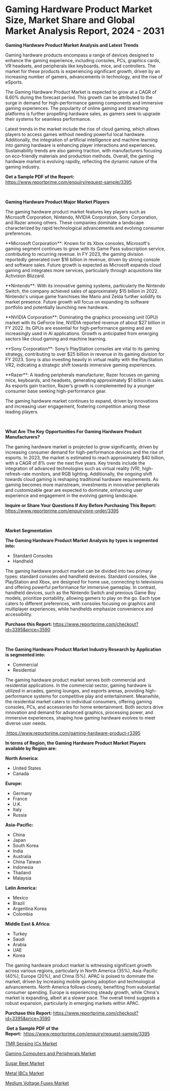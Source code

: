 <p><h1>Gaming Hardware Product Market Size, Market Share and Global Market Analysis Report, 2024 - 2031</h1></p><p><strong>Gaming Hardware Product Market Analysis and Latest Trends</strong></p>
<p><p>Gaming hardware products encompass a range of devices designed to enhance the gaming experience, including consoles, PCs, graphics cards, VR headsets, and peripherals like keyboards, mice, and controllers. The market for these products is experiencing significant growth, driven by an increasing number of gamers, advancements in technology, and the rise of eSports.</p><p>The Gaming Hardware Product Market is expected to grow at a CAGR of 6.60% during the forecast period. This growth can be attributed to the surge in demand for high-performance gaming components and immersive gaming experiences. The popularity of online gaming and streaming platforms is further propelling hardware sales, as gamers seek to upgrade their systems for seamless performance.</p><p>Latest trends in the market include the rise of cloud gaming, which allows players to access games without needing powerful local hardware. Additionally, the integration of artificial intelligence and machine learning into gaming hardware is enhancing player interactions and experiences. Sustainability trends are also gaining traction, with manufacturers focusing on eco-friendly materials and production methods. Overall, the gaming hardware market is evolving rapidly, reflecting the dynamic nature of the gaming industry.</p></p>
<p><strong>Get a Sample PDF of the Report:&nbsp;</strong> <a href="https://www.reportprime.com/enquiry/request-sample/3395?utm_campaign=1140&utm_medium=2&utm_source=Github&utm_content=ia&utm_term=24122024&utm_id=gaming-hardware-product">https://www.reportprime.com/enquiry/request-sample/3395</a></p>
<p>&nbsp;</p>
<p><strong>Gaming Hardware Product Major Market Players</strong></p>
<p><p>The gaming hardware product market features key players such as Microsoft Corporation, Nintendo, NVIDIA Corporation, Sony Corporation, and Razer among others. These companies dominate a landscape characterized by rapid technological advancements and evolving consumer preferences.</p><p>**Microsoft Corporation**: Known for its Xbox consoles, Microsoft's gaming segment continues to grow with its Game Pass subscription service, contributing to recurring revenue. In FY 2023, the gaming division reportedly generated over $16 billion in revenue, driven by strong console and software sales. Future growth is expected as Microsoft expands cloud gaming and integrates more services, particularly through acquisitions like Activision Blizzard.</p><p>**Nintendo**: With its innovative gaming systems, particularly the Nintendo Switch, the company achieved sales of approximately $15 billion in 2022. Nintendo's unique game franchises like Mario and Zelda further solidify its market presence. Future growth will focus on expanding its software portfolio and potentially launching new hardware.</p><p>**NVIDIA Corporation**: Dominating the graphics processing unit (GPU) market with its GeForce line, NVIDIA reported revenue of about $27 billion in FY 2022. Its GPUs are essential for high-performance gaming and are increasingly used in AI applications. Growth is anticipated from emerging sectors like cloud gaming and machine learning.</p><p>**Sony Corporation**: Sony’s PlayStation consoles are vital to its gaming strategy, contributing to over $25 billion in revenue in its gaming division for FY 2023. Sony is also investing heavily in virtual reality with the PlayStation VR2, indicating a strategic shift towards immersive gaming experiences.</p><p>**Razer**: A leading peripherals manufacturer, Razer focuses on gaming mice, keyboards, and headsets, generating approximately $1 billion in sales. As esports gain traction, Razer’s growth is complemented by a younger consumer base seeking high-performance gear.</p><p>The gaming hardware market continues to expand, driven by innovations and increasing user engagement, fostering competition among these leading players.</p></p>
<p>&nbsp;</p>
<p><strong>What Are The Key Opportunities For Gaming Hardware Product Manufacturers?</strong></p>
<p><p>The gaming hardware market is projected to grow significantly, driven by increasing consumer demand for high-performance devices and the rise of esports. In 2023, the market is estimated to reach approximately $40 billion, with a CAGR of 8% over the next five years. Key trends include the integration of advanced technologies such as virtual reality (VR), high-refresh-rate monitors, and RGB lighting. Additionally, the ongoing shift towards cloud gaming is reshaping traditional hardware requirements. As gaming becomes more mainstream, investments in innovative peripherals and customizable gear are expected to dominate, enhancing user experience and engagement in the evolving gaming landscape.</p></p>
<p><strong>Inquire or Share Your Questions If Any Before Purchasing This Report:</strong> <a href="https://www.reportprime.com/enquiry/pre-order/3395?utm_campaign=1140&utm_medium=2&utm_source=Github&utm_content=ia&utm_term=24122024&utm_id=gaming-hardware-product">https://www.reportprime.com/enquiry/pre-order/3395</a></p>
<p>&nbsp;</p>
<p><strong>Market Segmentation</strong></p>
<p><strong>The Gaming Hardware Product Market Analysis by types is segmented into:</strong></p>
<p><ul><li>Standard Consoles</li><li>Handheld</li></ul></p>
<p><p>The gaming hardware product market can be divided into two primary types: standard consoles and handheld devices. Standard consoles, like PlayStation and Xbox, are designed for home use, connecting to televisions and offering powerful performance for immersive gameplay. In contrast, handheld devices, such as the Nintendo Switch and previous Game Boy models, prioritize portability, allowing gamers to play on the go. Each type caters to different preferences, with consoles focusing on graphics and multiplayer experiences, while handhelds emphasize convenience and accessibility.</p></p>
<p><strong>Purchase this Report:&nbsp;</strong><a href="https://www.reportprime.com/checkout?id=3395&price=3590&utm_campaign=1140&utm_medium=2&utm_source=Github&utm_content=ia&utm_term=24122024&utm_id=gaming-hardware-product">https://www.reportprime.com/checkout?id=3395&price=3590</a></p>
<p>&nbsp;</p>
<p><strong>The Gaming Hardware Product Market Industry Research by Application is segmented into:</strong></p>
<p><ul><li>Commercial</li><li>Residential</li></ul></p>
<p><p>The gaming hardware product market serves both commercial and residential applications. In the commercial sector, gaming hardware is utilized in arcades, gaming lounges, and esports arenas, providing high-performance systems for competitive play and entertainment. Meanwhile, the residential market caters to individual consumers, offering gaming consoles, PCs, and accessories for home entertainment. Both sectors drive innovation and demand for advanced graphics, processing power, and immersive experiences, shaping how gaming hardware evolves to meet diverse user needs.</p></p>
<p><a href="https://www.reportprime.com/gaming-hardware-product-r3395?utm_campaign=1140&utm_medium=2&utm_source=Github&utm_content=ia&utm_term=24122024&utm_id=gaming-hardware-product">&nbsp;https://www.reportprime.com/gaming-hardware-product-r3395</a></p>
<p><strong>In terms of Region, the Gaming Hardware Product Market Players available by Region are:</strong></p>
<p>
    <p> <strong> North America: </strong>
        <ul>
            <li>United States</li>
            <li>Canada</li>
        </ul>
        </p> 
    <p> <strong> Europe: </strong>
        <ul>
            <li>Germany</li>
            <li>France</li>
            <li>U.K.</li>
            <li>Italy</li>
            <li>Russia</li>
        </ul>
        </p> 
    <p> <strong> Asia-Pacific: </strong>
        <ul>
            <li>China</li>
            <li>Japan</li>
            <li>South Korea</li>
            <li>India</li>
            <li>Australia</li>
            <li>China Taiwan</li>
            <li>Indonesia</li>
            <li>Thailand</li>
            <li>Malaysia</li>
        </ul>
        </p> 
    <p> <strong> Latin America: </strong>
        <ul>
            <li>Mexico</li>
            <li>Brazil</li>
            <li>Argentina Korea</li>
            <li>Colombia</li>
        </ul>
        </p> 
    <p> <strong> Middle East & Africa: </strong>
        <ul>
            <li>Turkey</li>
            <li>Saudi</li>
            <li>Arabia</li>
            <li>UAE</li>
            <li>Korea</li>
        </ul>
    </p>
    </p>
<p><p>The gaming hardware product market is witnessing significant growth across various regions, particularly in North America (35%), Asia-Pacific (40%), Europe (20%), and China (5%). APAC is poised to dominate the market, driven by increasing mobile gaming adoption and technological advancements. North America follows closely, benefiting from substantial consumer spending. Europe is experiencing steady growth, while China's market is expanding, albeit at a slower pace. The overall trend suggests a robust expansion, particularly in emerging markets within APAC.</p></p>
<p><strong>Purchase this Report: </strong><a href="https://www.reportprime.com/checkout?id=3395&price=3590&utm_campaign=1140&utm_medium=2&utm_source=Github&utm_content=ia&utm_term=24122024&utm_id=gaming-hardware-product">https://www.reportprime.com/checkout?id=3395&price=3590</a></p>
<p>&nbsp;<strong>Get a Sample PDF of the Report:&nbsp;&nbsp;</strong><a href="https://www.reportprime.com/enquiry/request-sample/3395?utm_campaign=1140&utm_medium=2&utm_source=Github&utm_content=ia&utm_term=24122024&utm_id=gaming-hardware-product">https://www.reportprime.com/enquiry/request-sample/3395</a></p>
<p><strong></strong></p>
<p><p><a href="https://github.com/lehumiston1971679/Market-Research-Report-List-1/blob/main/tmr-sensing-ics-market.md?utm_campaign=1140&utm_medium=2&utm_source=Github&utm_content=ia&utm_term=24122024&utm_id=gaming-hardware-product">TMR Sensing ICs Market</a></p><p><a href="https://github.com/locarol73/Market-Research-Report-List-1/blob/main/gaming-computers-and-peripherals-market.md?utm_campaign=1140&utm_medium=2&utm_source=Github&utm_content=ia&utm_term=24122024&utm_id=gaming-hardware-product">Gaming Computers and Peripherals Market</a></p><p><a href="https://www.linkedin.com/pulse/sugar-beet-market-overview-components-application-areas-ijaee?utm_campaign=1140&utm_medium=2&utm_source=Github&utm_content=ia&utm_term=24122024&utm_id=gaming-hardware-product">Sugar Beet Market</a></p><p><a href="https://www.linkedin.com/pulse/stakeholders-can-gain-insights-metal-ibcs-market-growth-au2ne?utm_campaign=1140&utm_medium=2&utm_source=Github&utm_content=ia&utm_term=24122024&utm_id=gaming-hardware-product">Metal IBCs Market</a></p><p><a href="https://www.linkedin.com/pulse/medium-voltage-fuses-industry-summary-demand-drivers-growth-9fyae?utm_campaign=1140&utm_medium=2&utm_source=Github&utm_content=ia&utm_term=24122024&utm_id=gaming-hardware-product">Medium Voltage Fuses Market</a></p></p>
